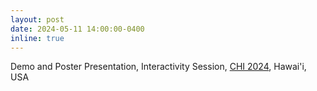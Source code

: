 ```yaml
---
layout: post
date: 2024-05-11 14:00:00-0400
inline: true
---
```


Demo and Poster Presentation, Interactivity Session, [CHI 2024](https://chi2024.acm.org/), Hawai'i, USA